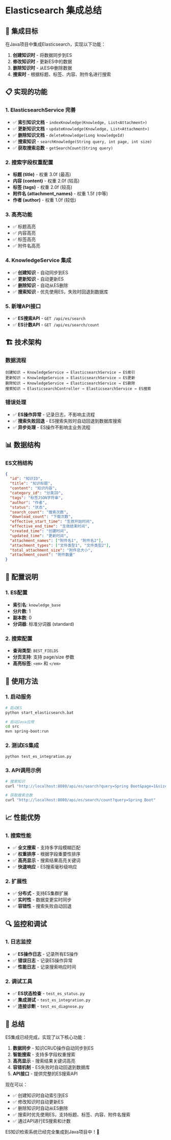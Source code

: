# Elasticsearch 集成总结

## 🎯 集成目标

在Java项目中集成Elasticsearch，实现以下功能：
1. **创建知识时** - 将数据同步到ES
2. **修改知识时** - 更新ES中的数据  
3. **删除知识时** - 从ES中删除数据
4. **搜索时** - 根据标题、标签、内容、附件名进行搜索

## 📋 实现的功能

### 1. ElasticsearchService 完善
- ✅ **索引知识文档** - `indexKnowledge(Knowledge, List<Attachment>)`
- ✅ **更新知识文档** - `updateKnowledge(Knowledge, List<Attachment>)`
- ✅ **删除知识文档** - `deleteKnowledge(Long knowledgeId)`
- ✅ **搜索知识** - `searchKnowledge(String query, int page, int size)`
- ✅ **获取搜索总数** - `getSearchCount(String query)`

### 2. 搜索字段权重配置
- **标题 (title)** - 权重 3.0f (最高)
- **内容 (content)** - 权重 2.0f (较高)
- **标签 (tags)** - 权重 2.0f (较高)
- **附件名 (attachment_names)** - 权重 1.5f (中等)
- **作者 (author)** - 权重 1.0f (较低)

### 3. 高亮功能
- ✅ 标题高亮
- ✅ 内容高亮
- ✅ 标签高亮
- ✅ 附件名高亮

### 4. KnowledgeService 集成
- ✅ **创建知识** - 自动同步到ES
- ✅ **更新知识** - 自动更新ES
- ✅ **删除知识** - 自动从ES删除
- ✅ **搜索知识** - 优先使用ES，失败时回退到数据库

### 5. 新增API接口
- ✅ **ES搜索API** - `GET /api/es/search`
- ✅ **ES计数API** - `GET /api/es/search/count`

## 🏗️ 技术架构

### 数据流程
```
创建知识 → KnowledgeService → ElasticsearchService → ES索引
更新知识 → KnowledgeService → ElasticsearchService → ES更新
删除知识 → KnowledgeService → ElasticsearchService → ES删除
搜索知识 → ElasticsearchController → ElasticsearchService → ES搜索
```

### 错误处理
- ✅ **ES操作异常** - 记录日志，不影响主流程
- ✅ **搜索失败回退** - ES搜索失败时自动回退到数据库搜索
- ✅ **异步处理** - ES操作不影响主业务流程

## 📊 数据结构

### ES文档结构
```json
{
  "id": "知识ID",
  "title": "知识标题",
  "content": "知识内容",
  "category_id": "分类ID",
  "tags": "标签JSON字符串",
  "author": "作者",
  "status": "状态",
  "search_count": "搜索次数",
  "download_count": "下载次数",
  "effective_start_time": "生效开始时间",
  "effective_end_time": "生效结束时间",
  "created_time": "创建时间",
  "updated_time": "更新时间",
  "attachment_names": ["附件名1", "附件名2"],
  "attachment_types": ["文件类型1", "文件类型2"],
  "total_attachment_size": "附件总大小",
  "attachment_count": "附件数量"
}
```

## 🔧 配置说明

### 1. ES配置
- **索引名**: `knowledge_base`
- **分片数**: 1
- **副本数**: 0
- **分词器**: 标准分词器 (standard)

### 2. 搜索配置
- **查询类型**: `BEST_FIELDS`
- **分页支持**: 支持 page/size 参数
- **高亮标签**: `<em>` 和 `</em>`

## 🚀 使用方法

### 1. 启动服务
```bash
# 启动ES
python start_elasticsearch.bat

# 启动Java应用
cd src
mvn spring-boot:run
```

### 2. 测试ES集成
```bash
python test_es_integration.py
```

### 3. API调用示例
```bash
# 搜索知识
curl "http://localhost:8080/api/es/search?query=Spring Boot&page=1&size=10"

# 获取搜索总数
curl "http://localhost:8080/api/es/search/count?query=Spring Boot"
```

## 📈 性能优势

### 1. 搜索性能
- ✅ **全文搜索** - 支持多字段模糊匹配
- ✅ **权重排序** - 根据字段重要性排序
- ✅ **高亮显示** - 搜索结果高亮关键词
- ✅ **快速响应** - ES搜索毫秒级响应

### 2. 扩展性
- ✅ **分布式** - 支持ES集群扩展
- ✅ **实时性** - 数据变更实时同步
- ✅ **容错性** - 搜索失败自动回退

## 🔍 监控和调试

### 1. 日志监控
- ✅ **ES操作日志** - 记录所有ES操作
- ✅ **错误日志** - 记录ES操作异常
- ✅ **性能日志** - 记录搜索响应时间

### 2. 调试工具
- ✅ **ES状态检查** - `test_es_status.py`
- ✅ **集成测试** - `test_es_integration.py`
- ✅ **连接诊断** - `test_es_diagnose.py`

## 🎉 总结

ES集成已经完成，实现了以下核心功能：

1. **数据同步** - 知识CRUD操作自动同步到ES
2. **智能搜索** - 支持多字段权重搜索
3. **高亮显示** - 搜索结果关键词高亮
4. **容错机制** - ES失败时自动回退到数据库
5. **API接口** - 提供完整的ES搜索API

现在可以：
- ✅ 创建知识时自动索引到ES
- ✅ 修改知识时自动更新ES
- ✅ 删除知识时自动从ES删除
- ✅ 搜索时优先使用ES，支持标题、标签、内容、附件名搜索
- ✅ 通过API进行ES搜索和计数

ES知识检索系统已经完全集成到Java项目中！🚀 